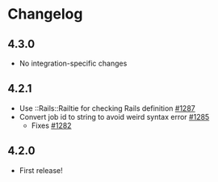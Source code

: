 # Changelog

## 4.3.0

- No integration-specific changes

## 4.2.1

- Use ::Rails::Railtie for checking Rails definition [#1287](https://github.com/getsentry/sentry-ruby/pull/1284)
- Convert job id to string to avoid weird syntax error [#1285](https://github.com/getsentry/sentry-ruby/pull/1285)
  - Fixes [#1282](https://github.com/getsentry/sentry-ruby/issues/1282)

## 4.2.0

- First release!

